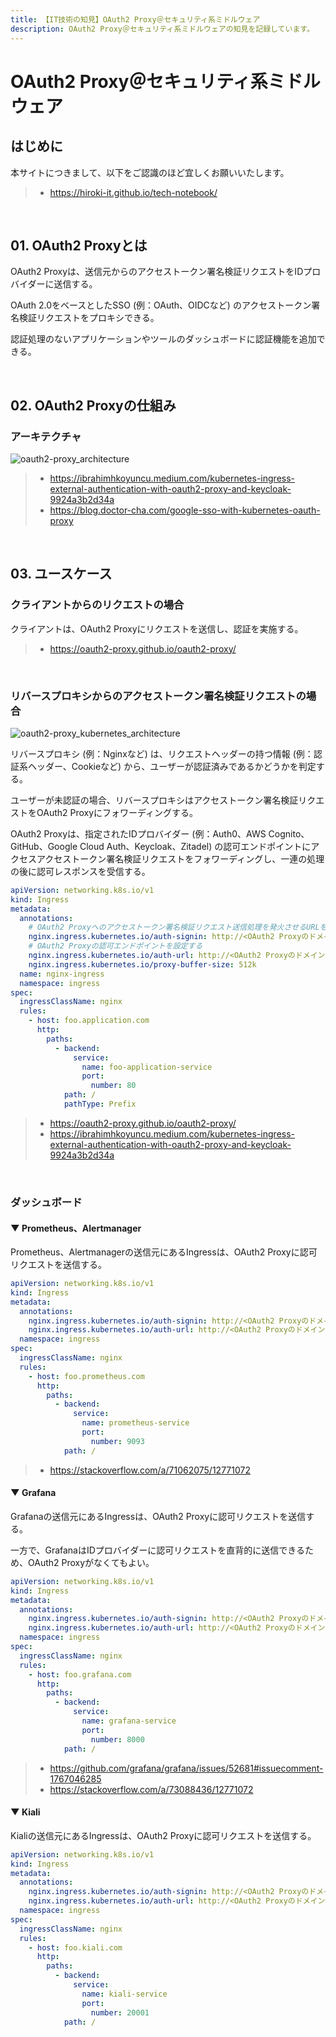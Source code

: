 ```yaml
---
title: 【IT技術の知見】OAuth2 Proxy＠セキュリティ系ミドルウェア
description: OAuth2 Proxy＠セキュリティ系ミドルウェアの知見を記録しています。
---
```


# OAuth2 Proxy＠セキュリティ系ミドルウェア

## はじめに

本サイトにつきまして、以下をご認識のほど宜しくお願いいたします。

> - https://hiroki-it.github.io/tech-notebook/

<br>

## 01. OAuth2 Proxyとは

OAuth2 Proxyは、送信元からのアクセストークン署名検証リクエストをIDプロバイダーに送信する。

OAuth 2.0をベースとしたSSO (例：OAuth、OIDCなど) のアクセストークン署名検証リクエストをプロキシできる。

認証処理のないアプリケーションやツールのダッシュボードに認証機能を追加できる。

<br>

## 02. OAuth2 Proxyの仕組み

### アーキテクチャ

![oauth2-proxy_architecture](https://raw.githubusercontent.com/hiroki-it/tech-notebook-images/master/images/oauth2-proxy_architecture.png)

> - https://ibrahimhkoyuncu.medium.com/kubernetes-ingress-external-authentication-with-oauth2-proxy-and-keycloak-9924a3b2d34a
> - https://blog.doctor-cha.com/google-sso-with-kubernetes-oauth-proxy

<br>

## 03. ユースケース

### クライアントからのリクエストの場合

クライアントは、OAuth2 Proxyにリクエストを送信し、認証を実施する。

> - https://oauth2-proxy.github.io/oauth2-proxy/

<br>

### リバースプロキシからのアクセストークン署名検証リクエストの場合

![oauth2-proxy_kubernetes_architecture](https://raw.githubusercontent.com/hiroki-it/tech-notebook-images/master/images/oauth2-proxy_kubernetes_architecture.png)

リバースプロキシ (例：Nginxなど) は、リクエストヘッダーの持つ情報 (例：認証系ヘッダー、Cookieなど) から、ユーザーが認証済みであるかどうかを判定する。

ユーザーが未認証の場合、リバースプロキシはアクセストークン署名検証リクエストをOAuth2 Proxyにフォワーディングする。

OAuth2 Proxyは、指定されたIDプロバイダー (例：Auth0、AWS Cognito、GitHub、Google Cloud Auth、Keycloak、Zitadel) の認可エンドポイントにアクセスアクセストークン署名検証リクエストをフォワーディングし、一連の処理の後に認可レスポンスを受信する。

```yaml
apiVersion: networking.k8s.io/v1
kind: Ingress
metadata:
  annotations:
    # OAuth2 Proxyへのアクセストークン署名検証リクエスト送信処理を発火させるURLを設定する
    nginx.ingress.kubernetes.io/auth-signin: http://<OAuth2 Proxyのドメイン名>/oauth2/sign_in
    # OAuth2 Proxyの認可エンドポイントを設定する
    nginx.ingress.kubernetes.io/auth-url: http://<OAuth2 Proxyのドメイン名>/oauth2/auth
    nginx.ingress.kubernetes.io/proxy-buffer-size: 512k
  name: nginx-ingress
  namespace: ingress
spec:
  ingressClassName: nginx
  rules:
    - host: foo.application.com
      http:
        paths:
          - backend:
              service:
                name: foo-application-service
                port:
                  number: 80
            path: /
            pathType: Prefix
```

> - https://oauth2-proxy.github.io/oauth2-proxy/
> - https://ibrahimhkoyuncu.medium.com/kubernetes-ingress-external-authentication-with-oauth2-proxy-and-keycloak-9924a3b2d34a

<br>

### ダッシュボード

#### ▼ Prometheus、Alertmanager

Prometheus、Alertmanagerの送信元にあるIngressは、OAuth2 Proxyに認可リクエストを送信する。

```yaml
apiVersion: networking.k8s.io/v1
kind: Ingress
metadata:
  annotations:
    nginx.ingress.kubernetes.io/auth-signin: http://<OAuth2 Proxyのドメイン名>/oauth2/sign_in
    nginx.ingress.kubernetes.io/auth-url: http://<OAuth2 Proxyのドメイン名>/oauth2/auth  name: nginx-ingress
  namespace: ingress
spec:
  ingressClassName: nginx
  rules:
    - host: foo.prometheus.com
      http:
        paths:
          - backend:
              service:
                name: prometheus-service
                port:
                  number: 9093
            path: /
```

> - https://stackoverflow.com/a/71062075/12771072

#### ▼ Grafana

Grafanaの送信元にあるIngressは、OAuth2 Proxyに認可リクエストを送信する。

一方で、GrafanaはIDプロバイダーに認可リクエストを直背的に送信できるため、OAuth2 Proxyがなくてもよい。

```yaml
apiVersion: networking.k8s.io/v1
kind: Ingress
metadata:
  annotations:
    nginx.ingress.kubernetes.io/auth-signin: http://<OAuth2 Proxyのドメイン名>/oauth2/sign_in
    nginx.ingress.kubernetes.io/auth-url: http://<OAuth2 Proxyのドメイン名>/oauth2/auth  name: nginx-ingress
  namespace: ingress
spec:
  ingressClassName: nginx
  rules:
    - host: foo.grafana.com
      http:
        paths:
          - backend:
              service:
                name: grafana-service
                port:
                  number: 8000
            path: /
```

> - https://github.com/grafana/grafana/issues/52681#issuecomment-1767046285
> - https://stackoverflow.com/a/73088436/12771072

#### ▼ Kiali

Kialiの送信元にあるIngressは、OAuth2 Proxyに認可リクエストを送信する。

```yaml
apiVersion: networking.k8s.io/v1
kind: Ingress
metadata:
  annotations:
    nginx.ingress.kubernetes.io/auth-signin: http://<OAuth2 Proxyのドメイン名>/oauth2/sign_in
    nginx.ingress.kubernetes.io/auth-url: http://<OAuth2 Proxyのドメイン名>/oauth2/auth  name: nginx-ingress
  namespace: ingress
spec:
  ingressClassName: nginx
  rules:
    - host: foo.kiali.com
      http:
        paths:
          - backend:
              service:
                name: kiali-service
                port:
                  number: 20001
            path: /
```

<br>
